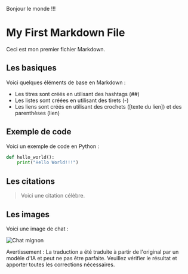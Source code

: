 Bonjour le monde !!!

# My First Markdown File

Ceci est mon premier fichier Markdown.

## Les basiques

Voici quelques éléments de base en Markdown :

- Les titres sont créés en utilisant des hashtags (##)
- Les listes sont créées en utilisant des tirets (-)
- Les liens sont créés en utilisant des crochets ([texte du lien]) et des parenthèses (lien)

## Exemple de code

Voici un exemple de code en Python :

```python
def hello_world():
    print("Hello World!!!")
```

## Les citations

> Voici une citation célèbre.

## Les images

Voici une image de chat :

![Chat mignon](https://www.example.com/chat.jpg)


Avertissement : La traduction a été traduite à partir de l'original par un modèle d'IA et peut ne pas être parfaite. Veuillez vérifier le résultat et apporter toutes les corrections nécessaires.